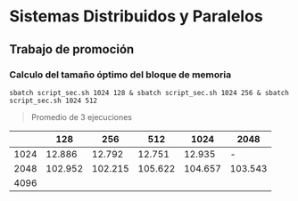 # Sistemas Distribuidos y Paralelos
## Trabajo de promoción

### Calculo del tamaño óptimo del bloque de memoria

`sbatch script_sec.sh 1024 128 & sbatch script_sec.sh 1024 256 & sbatch script_sec.sh 1024 512`

>Promedio de 3 ejecuciones

|      | 128     | 256     | 512     | 1024    | 2048    |
| ---- | ------- | ------- | ------- | ------- | ------- |
| 1024 | 12.886  | 12.792  | 12.751  | 12.935  | -       |
| 2048 | 102.952 | 102.215 | 105.622 | 104.657 | 103.543 |
| 4096 |         |         |         |         |         |
